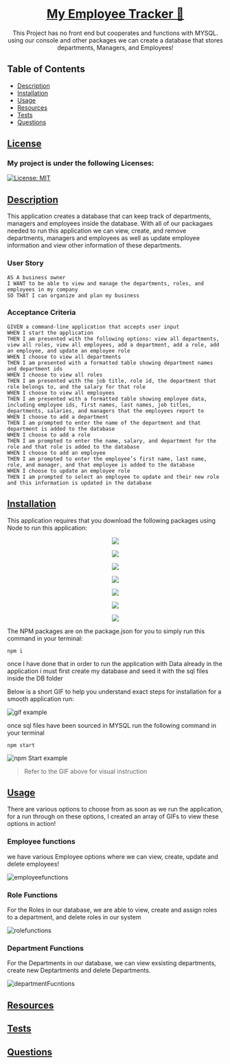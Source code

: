 <h1 align="center"> <a href="#">
My Employee Tracker 📝</a>
</h1>

<p align="center">This Project has no front end but cooperates and functions with MYSQL. using our console and other packages we can create a database that stores departments, Managers, and Employees!</p>

## Table of Contents

- [Description](#description)
- [Installation](#installation)
- [Usage](#usage)
- [Resources](#resources)
- [Tests](#tests)
- [Questions](#questions)

## [License](table-of-contents)
### My project is under the following Licenses:
[![License: MIT](https://img.shields.io/badge/License-MIT-yellow.svg)](https://opensource.org/licenses/MIT)
## [Description](#table-of-contents)
This application creates a database that can keep track of departments, managers and employees inside the database. With all of our packagaes needed to run this application we can view, create, and remove departments, managers and employees as well as update employee information and view other information of these departments.

### User Story

```
AS A business owner
I WANT to be able to view and manage the departments, roles, and employees in my company
SO THAT I can organize and plan my business
```

### Acceptance Criteria

```
GIVEN a command-line application that accepts user input
WHEN I start the application
THEN I am presented with the following options: view all departments, view all roles, view all employees, add a department, add a role, add an employee, and update an employee role
WHEN I choose to view all departments
THEN I am presented with a formatted table showing department names and department ids
WHEN I choose to view all roles
THEN I am presented with the job title, role id, the department that role belongs to, and the salary for that role
WHEN I choose to view all employees
THEN I am presented with a formatted table showing employee data, including employee ids, first names, last names, job titles, departments, salaries, and managers that the employees report to
WHEN I choose to add a department
THEN I am prompted to enter the name of the department and that department is added to the database
WHEN I choose to add a role
THEN I am prompted to enter the name, salary, and department for the role and that role is added to the database
WHEN I choose to add an employee
THEN I am prompted to enter the employee’s first name, last name, role, and manager, and that employee is added to the database
WHEN I choose to update an employee role
THEN I am prompted to select an employee to update and their new role and this information is updated in the database
```

## [Installation](#table-of-contents)
This application requires that you download the following packages using Node to run this application:

<p align="center">
<img src="https://img.shields.io/badge/Node.js-339933?style=for-the-badge&logo=nodedotjs&logoColor=white"> 
<p align="center">
<img src="https://img.shields.io/badge/JavaScript-323330?style=for-the-badge&logo=javascript&logoColor=F7DF1E"> 
<p align="center">
<img src="https://img.shields.io/badge/MySQL-005C84?style=for-the-badge&logo=mysql&logoColor=white">
<p align="center">
<img src="https://img.shields.io/badge/MySQL2-005C84?style=for-the-badge&logo=mysql&logoColor=white">
<p align="center">
<img src= "https://img.shields.io/badge/npm-asciiart-logo?style=for-the-badge&logo=npm&logoColor=white">
<p align="center">
<img src= "https://img.shields.io/badge/npm-inquirer-npm?style=for-the-badge&logo=npm&logoColor=blue">
<p align="center">
<img src= "https://img.shields.io/badge/npm-console.table-npm?style=for-the-badge&logo=npm&logoColor=white">

The NPM packages are on the package.json for you to simply run this command in your terminal:

```
npm i
```
once I have done that in order to run the application with Data already in the application i must first create my database and seed it with the sql files inside the DB folder

Below is a short GIF to help you understand exact steps for installation for a smooth application run:

![gif example](./assets/images/installation.gif)

once sql files have been sourced in MYSQL run the following command in your terminal

```
npm start
```
![npm Start example](./assets/images/npmstart.gif)
> Refer to the GIF above for visual instruction

## [Usage](#table-of-contents)
There are various options to choose from as soon as we run the application, for a run through on these options, I created an array of GIFs to view these options in action!

### Employee functions
we have various Employee options where we can view, create, update and delete employees!

![employeefunctions](./assets/images/employeeFunctions.gif)

### Role Functions
For the Roles in our database, we are able to view, create and assign roles to a department, and delete roles in our system

![rolefunctions](./assets/images/roleFunctions.gif)

### Department Functions
For the Departments in our database, we can view exsisting departments, create new Deptartments and delete Departments.

![departmentFucntions](./assets/images/deptFunctions.gif)


## [Resources](#table-of-contents)
## [Tests](#table-of-contents)
## [Questions](#table-of-contents)